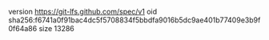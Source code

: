 version https://git-lfs.github.com/spec/v1
oid sha256:f6741a0f91bac4dc5f5708834f5bbdfa9016b5dc9ae401b77409e3b9f0f64a86
size 13286
